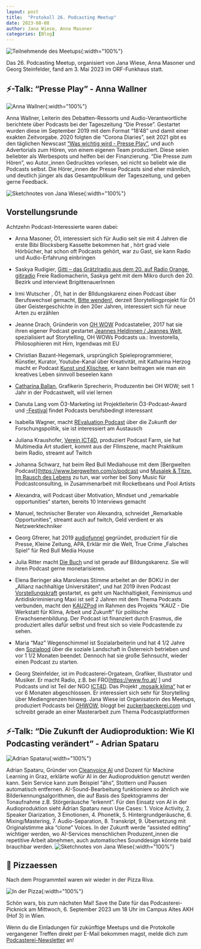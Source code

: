 ```yaml
---
layout: post
title:  "Protokoll 26. Podcasting Meetup"
date: 2023-08-08
author: Jana Wiese, Anna Masoner
categories: [Blog]
---
```


![Teilnehmende des Meetups](/img/meetup26/meetup26-gruppe.jpg){:width="100%"}


Das 26. Podcasting Meetup, organisiert von Jana Wiese, Anna Masoner und Georg Steinfelder, fand am 3. Mai 2023 im ORF-Funkhaus statt.

## ⚡-Talk: “Presse Play” - Anna Wallner ##

![Anna Wallner](/img/meetup26/meetup26-anna-wallner.jpg){:width="100%"}

Anna Wallner, Leiterin des Debatten-Ressorts und Audio-Verantwortliche berichtete über Podcasts bei der Tageszeitung “Die Presse”. Gestartet wurden diese im September 2019 mit dem Format “18’48” und damit einer exakten Zeitvorgabe. 2020 folgten die “Corona Diaries”, seit 2021 gibt es den täglichen Newscast [“Was wichtig wird - Presse Play”](https://diepresse1848.podigee.io), und auch Advertorials zum Hören, von einem eigenen Team produziert. Diese seien beliebter als Werbespots und helfen bei der Finanzierung. “Die Presse zum Hören”, wo Autor_innen Gedrucktes vorlesen, sei nicht so beliebt wie die Podcasts selbst. Die Hörer_innen der Presse Podcasts sind eher männlich, und deutlich jünger als das Gesamtpublikum der Tageszeitung, und geben gerne Feedback.

![Sketchnotes von Jana Wiese](/img/meetup26/Meetup26-presse-web.jpg){:width="100%"}

## Vorstellungsrunde ##

Achtzehn Podcast-Interessierte waren dabei:

- Anna Masoner,  Ö1, interessiert sich für Audio seit sie mit 4 Jahren die erste Bibi Blocksberg Kassette bekommen hat , hört grad viele Hörbücher, hat schon oft Podcasts gehört, war zu Gast,  sie kann Radio und Audio-Erfahrung einbringen

- Saskya Rudigier, [Gitti – das Grätzlradio aus dem 20. auf Radio Orange](https://o94.at/programm/sendereihen/gitti), [gitiradio](https://www.instagram.com/gittiradio/) Freie Radiomacherin, Saskya geht mit dem Mikro durch den 20. Bezirk und interviewt BrigittenauerInnen 

- Irmi Wutscher , Ö1, hat in der BIldungskarenz einen Podcast über Berufswechsel gemacht, [Bitte wenden!](https://podspot.at/series/bitte-wenden/), derzeit Storytellingprojekt für Ö1 über Geistergeschichte in den 20er Jahren, interessiert sich für neue Arten zu erzählen

- Jeanne Drach, Gründerin von [OH WOW](https://www.ohwow.eu/) Podcastatelier, 2017 hat sie ihren eigener Podcast gestartet [Jeannes Heldinnen / Jeannes Welt](https://www.ohwow.eu/jeannes-welt), spezialisiert auf Storytelling, OH WOWs Podcasts ua.: Investorella, Philosophieren mit Hirn, Irgendwas mit EU

- Christian Bazant-Hegemark, ursprünglich Spieleprogrammierer, Künstler, Kurator, Youtube-Kanal über Kreativität, mit Katharina Herzog macht er Podcast [Kunst und Klischee](https://kunstundklischee.castos.com/), er kann beitragen wie  man ein kreatives Leben sinnvoll beseelen kann

- [Catharina Ballan](https://www.catharinaballan.com/), Grafikerin Sprecherin, Produzentin bei OH WOW; seit 1 Jahr in der Podcastwelt, will viel lernen

- Danuta Lang vom Ö3-Marketing ist  Projektleiterin Ö3-Podcast-Award und  [-Festival](https://www.oe3-podcastfestival.at/fotos-2023) findet Podcasts berufsbedingt interessant

- Isabella Wagner, macht [REvaluation Podcast](https://podcast.fteval.at/) über die Zukunft der Forschungspolitik, sie ist interessiert am Austausch

- Juliana Kraushofer, [Verein ICT4D](https://www.ict4d.at/), produziert Podcast Farm, sie hat Multimedia Art studiert, kommt aus der FIlmszene, macht Praktikum beim Radio, streamt auf Twitch

- Johanna Schwarz, hat beim Red Bull Mediahouse mit dem [Bergwelten Podcast](https://www.bergwelten.com/o/podcast und [Musalek & Titze. Im Rausch des Lebens](https://podcasts.apple.com/at/podcast/musalek-titze-im-rausch-des-lebens/id1677842699) zu tun, war vorher bei Sony Music für Podcastconsulting, in Zusammenarbeit mit Rocketbeans und Pool Artists

- Alexandra, will Podcast über Motivation, Mindset und „remarkable opportunities“ starten, bereits 10 Interviews gemacht

- Manuel, technischer Berater von Alexandra, schneidet „Remarkable Opportunities”, streamt auch auf twitch, Geld verdient er als Netzwerktechniker

- Georg Gfrerer, hat 2019 [audiofunnel](https://www.audio-funnel.com/) gegründet, produziert für die Presse, Kleine Zeitung, APA, Erklär mir die Welt, True Crime „Falsches Spiel“ für Red Bull Media House

- Julia Ritter macht [Die Buch](https://www.diebuch.at/) und ist gerade auf Bildungskarenz. Sie will ihren Podcast gerne monetarisieren.

- Elena Beringer aka Marolenas Stimme arbeitet an der BOKU in der „Allianz nachhaltige Universitäten“, und hat 2019 ihren Podcast [Vorstellungskraft](https://www.marolenasstimme.at/vorstellungskraft-podcast/)  gestartet, es geht um Nachhaltigkeit, Feminismus und Antidiskriminierung
Maxi ist seit 2 Jahren mit dem Thema Podcasts verbunden, macht den [KAUZPod](https://kauzpod.podigee.io/) im Rahmen des Projekts “KAUZ - Die Werkstatt für Klima, Arbeit und Zukunft” für politische Erwachsenenbildung. Der Podcast ist finanziert durch Erasmus, die produziert alles dafür selbst und freut sich so viele Podcastende zu sehen.

- Maria “Maz” Wegenschimmel ist Sozialarbeiterin und hat 4 1/2 Jahre den [Sozialpod](https://www.sozialpod.com/) über die soziale Landschaft in Österreich betrieben und  vor 1 1/2 Monaten beendet. Dennoch hat sie große Sehnsucht, wieder einen Podcast zu starten.

- Georg Steinfelder, ist im Podcasterei-Orgateam, Grafiker, Illustrator und Musiker. Er macht Radio, z.B. bei FRO[https://www.fro.at/ ] und Podcasts und ist Teil der NGO [ICT4D](https://www.ict4d.at/). Das Projekt [„mosaik klima“](https://www.steinfelder.at/mosaikklima/) hat er vor 6 Monaten abgeschlossen. Er interessiert sich sehr für Storytelling über Mediengrenzen hinweg.
Jana Wiese ist Organisatorin des Meetups, produziert Podcasts bei [OHWOW](https://www.ohwow.eu/), bloggt bei [zuckerbaeckerei.com](https://zuckerbaeckerei.com/) und schreibt gerade an einer Masterarbeit zum Thema Podcastplattformen

## ⚡-Talk: “Die Zukunft der Audioproduktion: Wie KI Podcasting verändert” - Adrian Spataru ##

![Adrian Spataru](/img/meetup26/meetup26-adrian.jpg){:width="100%"}

Adrian Spataru, Gründer von [Cleanvoice AI](https://cleanvoice.ai/) und Dozent für Machine Learning in Graz, erklärte wofür AI in der Audioproduktion genutzt werden kann. Sein Service kann zum Beispiel “ähs”, Stottern und Pausen automatisch entfernen.
AI-Sound-Bearbeitung funktioniere so ähnlich wie Bilderkennungsalgorithmen, die auf Basis des Spektogramms der Tonaufnahme z.B. Störgeräusche “erkennt”.
Für den Einsatz von AI in der Audioproduktion sieht Adrian Spataru neun Use Cases: 1. Voice Activity, 2. Speaker Diarization, 3 Emotionen, 4. Phonetik, 5. Hintergrundgeräusche, 6. Mixing/Mastering, 7. Audio-Separation, 8. Transkript, 9. Übersetzung mit Originalstimme aka “clone” Voices. In der Zukunft werde “assisted editing” wichtiger werden, wo AI-Services menschlichen Produzent_innen die repetitive Arbeit abnehmen, auch automatisches Sounddesign könnte bald brauchbar werden.
![Sketchnotes von Jana Wiese](/img/meetup26/Meetup26-AI-web.jpg){:width="100%"}


## 🍕 Pizzaessen ##

Nach dem Programmteil waren wir wieder in der Pizza Riva.


![In der Pizza](/img/meetup26/meetup26-pizza.jpg){:width="100%"}



Schön wars, bis zum nächsten Mal! Save the Date für das Podcasterei-Picknick am Mittwoch, 6. September 2023 um 18 Uhr im Campus Altes AKH (Hof 3) in Wien. 

Wenn du die Einladungen für zukünftige Meetups und die Protokolle vergangener Treffen direkt per E-Mail bekommen magst, melde dich zum [Podcasterei-Newsletter](https://mailchi.mp/76fec42dc180/podcasterei-newsletter) an!
